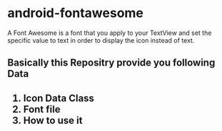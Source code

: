 # android-fontawesome
A Font Awesome is a font that you apply to your TextView and set the specific value to text in order to display the icon instead of text.
<h2>Basically this Repositry provide you following Data<h2>

   <ol>
  <li>Icon Data Class</li>
  <li>Font file</li>
  <li>How to use it</li>
</ol>


